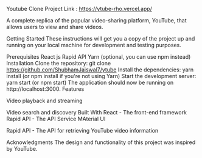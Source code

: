 Youtube Clone Project
Link : https://ytube-rho.vercel.app/

A complete replica of the popular video-sharing platform, YouTube, that allows users to view and share videos.

Getting Started
These instructions will get you a copy of the project up and running on your local machine for development and testing purposes.

Prerequisites
React js
Rapid API
Yarn (optional, you can use npm instead)
Installation
Clone the repository: git clone https://github.com/ShubhamJaiswal7/ytube
Install the dependencies: yarn install (or npm install if you're not using Yarn)
Start the development server: yarn start (or npm start)
The application should now be running on http://localhost:3000.
Features


Video playback and streaming

Video search and discovery
Built With
React - The front-end framework
Rapid API - The API Service
MAterial UI


Rapid API - The API for retrieving YouTube video information


Acknowledgments
The design and functionality of this project was inspired by YouTube.

